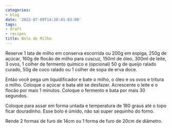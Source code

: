```yaml
---
categories:
- blog
date: '2022-07-09T14:20:41-03:00'
tags:
- draft
- recipes
title: Bolo de Milho
---
```


Reserve 1 lata de milho em conserva escorrida ou 200g em espiga, 250g de açúcar, 160g de flocão de milho para cuscuz, 150ml de óleo, 300ml de leite, 3 ovos, 1 colher de fermento químico e (opcional) 50 g de queijo ralado curado, 50g de coco ralado ou 1 colher de sopa de erva doce.

Então você pega um liquidificador e bate o milho, o óleo e os ovos e tritura o milho. Coloque o açúcar e bata até se desfazer. Acrescente o leite e o flocão por mais 1 minutos. Coloque o fermento e bata por mais 30 segundos.

Coloque para assar em forma untada e temperatura de 180 graus até o topo ficar douradinho. Esse bolo é úmido, não sai super sequinho do forno.

Rende 2 formas de furo de 14cm ou 1 forma de furo de 20cm de diâmetro.
